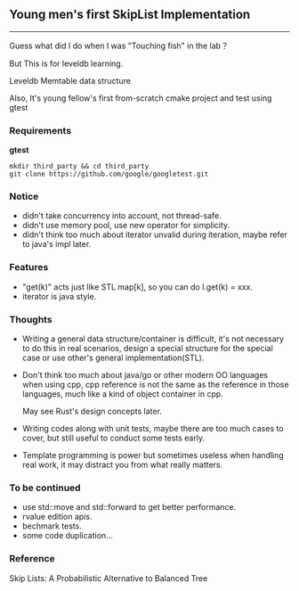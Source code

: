 ## Young men's first SkipList Implementation

----

Guess what did I do when I was "Touching fish" in the lab？

But This is for leveldb learning.

Leveldb Memtable data structure

Also, It's young fellow's first from-scratch cmake project and
test using gtest

### Requirements
**gtest**
```shell
mkdir third_party && cd third_party
git clone https://github.com/google/googletest.git  
```
### Notice
* didn't take concurrency into account, not thread-safe.
* didn't use memory pool, use new operator for simplicity.
* didn't think too much about iterator unvalid during iteration, maybe refer to java's impl later.

### Features
* "get(k)" acts just like STL map[k], so you can do l.get(k) = xxx.
* iterator is java style.

### Thoughts
* Writing a general data structure/container is difficult, it's not necessary to do this in real scenarios, design a
special structure for the special case or use other's general implementation(STL).
* Don't think too much about java/go or other modern OO languages when using cpp, cpp reference is not the
same as the reference in those languages, much like a kind of object container in cpp. 

  May see Rust's design concepts later.
* Writing codes along with unit tests, maybe there are too much cases to cover, but still useful to conduct some
tests early.
* Template programming is power but sometimes useless when handling real work, it may distract you from what really matters.


### To be continued
* use std::move and std::forward to get better performance.
* rvalue edition apis.
* bechmark tests.
* some code duplication...

### Reference
Skip Lists: A Probabilistic Alternative to Balanced Tree
